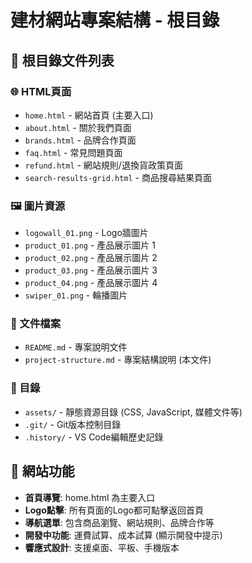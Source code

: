 # 建材網站專案結構 - 根目錄

## 📁 根目錄文件列表

### 🌐 HTML頁面
- `home.html` - 網站首頁 (主要入口)
- `about.html` - 關於我們頁面
- `brands.html` - 品牌合作頁面  
- `faq.html` - 常見問題頁面
- `refund.html` - 網站規則/退換貨政策頁面
- `search-results-grid.html` - 商品搜尋結果頁面

### 🖼️ 圖片資源
- `logowall_01.png` - Logo牆圖片
- `product_01.png` - 產品展示圖片 1
- `product_02.png` - 產品展示圖片 2  
- `product_03.png` - 產品展示圖片 3
- `product_04.png` - 產品展示圖片 4
- `swiper_01.png` - 輪播圖片

### 📝 文件檔案
- `README.md` - 專案說明文件
- `project-structure.md` - 專案結構說明 (本文件)

### 📂 目錄
- `assets/` - 靜態資源目錄 (CSS, JavaScript, 媒體文件等)
- `.git/` - Git版本控制目錄
- `.history/` - VS Code編輯歷史記錄

## 🚀 網站功能
- **首頁導覽**: home.html 為主要入口
- **Logo點擊**: 所有頁面的Logo都可點擊返回首頁
- **導航選單**: 包含商品瀏覽、網站規則、品牌合作等
- **開發中功能**: 運費試算、成本試算 (顯示開發中提示)
- **響應式設計**: 支援桌面、平板、手機版本